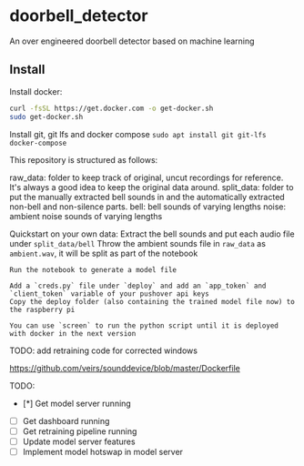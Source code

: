 # doorbell_detector
An over engineered doorbell detector based on machine learning

## Install
Install docker:
```bash
curl -fsSL https://get.docker.com -o get-docker.sh
sudo get-docker.sh
```

Install git, git lfs and docker compose
`sudo apt install git git-lfs docker-compose`


This repository is structured as follows:

raw_data: folder to keep track of original, uncut recordings for reference. It's always a good idea to keep the original data around.
split_data: folder to put the manually extracted bell sounds in and the automatically extracted non-bell and non-silence parts.
    bell: bell sounds of varying lengths
    noise: ambient noise sounds of varying lengths


Quickstart on your own data:
    Extract the bell sounds and put each audio file under `split_data/bell`
    Throw the ambient sounds file in `raw_data` as `ambient.wav`, it will be split as part of the notebook

    Run the notebook to generate a model file

    Add a `creds.py` file under `deploy` and add an `app_token` and `client_token` variable of your pushover api keys
    Copy the deploy folder (also containing the trained model file now) to the raspberry pi

    You can use `screen` to run the python script until it is deployed with docker in the next version


TODO: add retraining code for corrected windows

https://github.com/veirs/sounddevice/blob/master/Dockerfile

TODO:
- [*] Get model server running
- [ ] Get dashboard running
- [ ] Get retraining pipeline running
- [ ] Update model server features
- [ ] Implement model hotswap in model server

